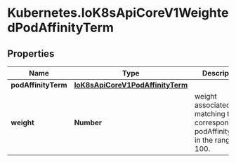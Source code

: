 # Kubernetes.IoK8sApiCoreV1WeightedPodAffinityTerm

## Properties

Name | Type | Description | Notes
------------ | ------------- | ------------- | -------------
**podAffinityTerm** | [**IoK8sApiCoreV1PodAffinityTerm**](IoK8sApiCoreV1PodAffinityTerm.md) |  | 
**weight** | **Number** | weight associated with matching the corresponding podAffinityTerm, in the range 1-100. | 


